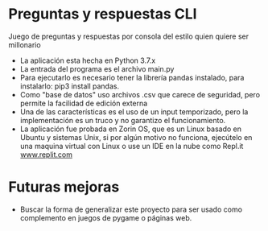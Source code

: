 # Preguntas y respuestas CLI
Juego de preguntas y respuestas por consola del estilo quien quiere ser millonario

- La aplicación esta hecha en Python 3.7.x
- La entrada del programa es el archivo main.py
- Para ejecutarlo es necesario tener la librería pandas instalado, para instalarlo: pip3 install pandas.
- Como "base de datos" uso archivos .csv que carece de seguridad, pero permite la facilidad de edición externa
- Una de las características es el uso de un input temporizado, pero la implementación es un truco y no garantizo el funcionamiento.
- La aplicación fue probada en Zorin OS, que es un Linux basado en Ubuntu y sistemas Unix, si por algún motivo no funciona, ejecútelo en una maquina virtual con Linux o use un IDE en la nube como Repl.it www.replit.com

# Futuras mejoras
- Buscar la forma de generalizar este proyecto para ser usado como complemento en juegos de pygame o páginas web.
